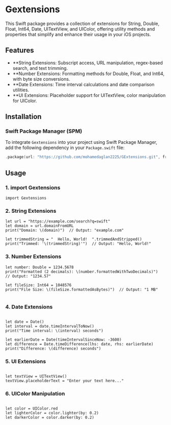 # Gextensions

This Swift package provides a collection of extensions for String, Double, Float, Int64, Date, UITextView, and UIColor, offering utility methods and properties that simplify and enhance their usage in your iOS projects.


## Features

- **String Extensions: Subscript access, URL manipulation, regex-based search, and text trimming.
- **Number Extensions: Formatting methods for Double, Float, and Int64, with byte size conversions.
- **Date Extensions: Time interval calculations and date comparison utilities.
- **UI Extensions: Placeholder support for UITextView, color manipulation for UIColor.

## Installation

### Swift Package Manager (SPM)

To integrate `Gextensions` into your project using Swift Package Manager, add the following dependency in your `Package.swift` file:

```swift
.package(url: "https://github.com/mohamedaglan2225/GExtensions.git", from: "1.0.0")
```

## Usage

### 1. import Gextensions


```
import Gextensions
```


### 2.  String Extensions

```
let url = "https://example.com/search?q=swift"
let domain = url.domainFromURL
print("Domain: \(domain)")  // Output: "example.com"

let trimmedString = "  Hello, World!  ".trimmedAndStripped()
print("Trimmed: '\(trimmedString)'")  // Output: "Hello, World!"

```

### 3. Number Extensions

```
let number: Double = 1234.5678
print("Formatted (2 decimals): \(number.formattedWithTwoDecimals)")  // Output: "1234.57"

let fileSize: Int64 = 1048576
print("File Size: \(fileSize.formattedAsBytes)")  // Output: "1 MB"


```

### 4. Date Extensions

```

let date = Date()
let interval = date.timeIntervalToNow()
print("Time interval: \(interval) seconds")

let earlierDate = Date(timeIntervalSinceNow: -3600)
let difference = Date.timeDifference(lhs: date, rhs: earlierDate)
print("Difference: \(difference) seconds")

```


### 5. UI Extensions

```

let textView = UITextView()
textView.placeholderText = "Enter your text here..."

```


### 6. UIColor Manipulation

```

let color = UIColor.red
let lighterColor = color.lighter(by: 0.2)
let darkerColor = color.darker(by: 0.2)


```



